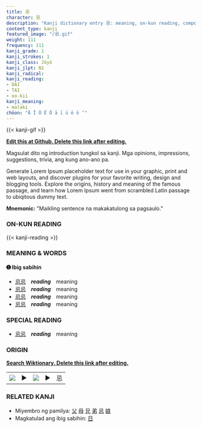 ```yaml
---
title: 忌
character: 忌
description: "Kanji dictionary entry 忌: meaning, on-kun reading, compounds, origin, related kanji"
content_type: kanji
featured_image: "/忌.gif"
weight: 111
frequency: 111
kanji_grade: 1
kanji_strokes: 1
kanji_class: Jōyō
kanji_jlpt: N1
kanji_radical: 
kanji_reading: 
- DAI
- TAI
- oo-kii
kanji_meaning:
- malaki
chōon: "Ā Ī Ū Ē Ō ā ī ū ē ō ’"
---
```

[//]: # (Don't edit the line below. Kanji animated GIF code is automatically generated.)
{{< kanji-gif >}}

[//]: # (Edit below this line.)

**[Edit this at Github. Delete this link after editing.](https://github.com/tim0g/tim/tree/main/content/kanji/忌/index.md)**

Magsulat dito ng introduction tungkol sa kanji. Mga opinions, impressions, suggestions, trivia, ang kung ano-ano pa.

Generate Lorem Ipsum placeholder text for use in your graphic, print and web layouts, and discover plugins for your favorite writing, design and blogging tools. Explore the origins, history and meaning of the famous passage, and learn how Lorem Ipsum went from scrambled Latin passage to ubiqitous dummy text.
 
**Mnemonic:** "Maikling sentence na makakatulong sa pagsaulo."

### ON-KUN READING

[//]: # (Don't edit the line below. ON-KUN READING code is automatically generated.)
{{< kanji-reading >}}

### MEANING & WORDS

#### ➊ **Ibig sabihin**
  - [忌](../忌)[忌](../忌)　***reading***　meaning
  - [忌](../忌)[忌](../忌)　***reading***　meaning
  - [忌](../忌)[忌](../忌)　***reading***　meaning
  - [忌](../忌)[忌](../忌)　***reading***　meaning

### SPECIAL READING
  - [忌](../忌)[忌](../忌)　***reading***　meaning

### ORIGIN

**[Search Wiktionary. Delete this link after editing.](https://wiktionary.org/wiki/忌)**
<table class="kanji-table"><tr><td>
<img src="60px-忌-bronze.svg.png">
</td><td>▶</td><td>
<img src="60px-忌-oracle.svg.png">
</td><td>▶</td>
<td class="kanji-origin">忌</td>
</tr></table>

### RELATED KANJI
- Miyembro ng pamilya: [父](../父) [母](../母) [兄](../兄) [弟](../弟) [忌](../忌) [娘](../娘)
- Magkatulad ang ibig sabihin: [日](../日)

